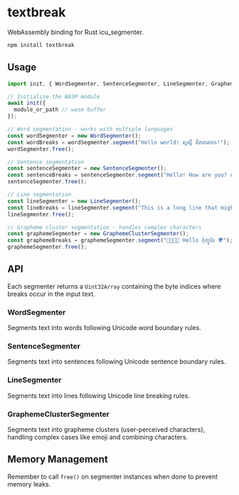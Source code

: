 # textbreak

WebAssembly binding for Rust icu_segmenter.

```bash
npm install textbreak
```

## Usage

```javascript
import init, { WordSegmenter, SentenceSegmenter, LineSegmenter, GraphemeClusterSegmenter } from 'textbreak';

// Initialize the WASM module
await init({
  module_or_path // wasm buffer
});

// Word segmentation - works with multiple languages
const wordSegmenter = new WordSegmenter();
const wordBreaks = wordSegmenter.segment("Hello world! សួស្តី ពិភពលោក!");
wordSegmenter.free();

// Sentence segmentation
const sentenceSegmenter = new SentenceSegmenter();
const sentenceBreaks = sentenceSegmenter.segment("Hello! How are you? សួស្តី! តើអ្នកសុខសប្បាយទេ?");
sentenceSegmenter.free();

// Line segmentation
const lineSegmenter = new LineSegmenter();
const lineBreaks = lineSegmenter.segment("This is a long line that might need breaking. នេះគឺជាបន្ទាត់វែងដែលអាចត្រូវការកាត់។");
lineSegmenter.free();

// Grapheme cluster segmentation - handles complex characters
const graphemeSegmenter = new GraphemeClusterSegmenter();
const graphemeBreaks = graphemeSegmenter.segment("👨‍👩‍👧‍👦 Hello កុំព្យូទ័រ 🌍");
graphemeSegmenter.free();
```

## API

Each segmenter returns a `Uint32Array` containing the byte indices where breaks occur in the input text.

### WordSegmenter
Segments text into words following Unicode word boundary rules.

### SentenceSegmenter
Segments text into sentences following Unicode sentence boundary rules.

### LineSegmenter
Segments text into lines following Unicode line breaking rules.

### GraphemeClusterSegmenter
Segments text into grapheme clusters (user-perceived characters), handling complex cases like emoji and combining characters.

## Memory Management

Remember to call `free()` on segmenter instances when done to prevent memory leaks.
